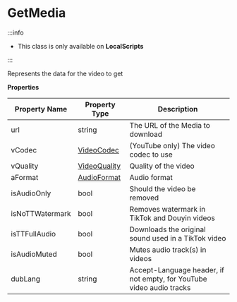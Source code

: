# GetMedia

:::info

+ This class is only available on **LocalScripts**

:::

Represents the data for the video to get

**Properties**

Property Name | Property Type | Description
--- | --- | --- |
url | string | The URL of the Media to download
vCodec | [VideoCodec](./../videocodec/index.md) | (YouTube only) The video codec to use
vQuality | [VideoQuality](./../videoquality/index.md) | Quality of the video
aFormat | [AudioFormat](./../audioformat/index.md) | Audio format
isAudioOnly | bool | Should the video be removed
isNoTTWatermark | bool | Removes watermark in TikTok and Douyin videos
isTTFullAudio | bool | Downloads the original sound used in a TikTok video
isAudioMuted | bool | Mutes audio track(s) in videos
dubLang | string | Accept-Language header, if not empty, for YouTube video audio tracks